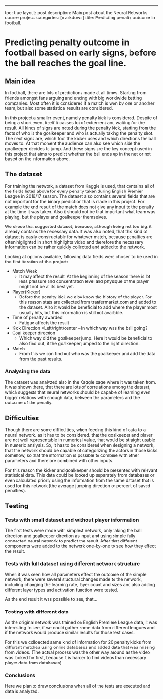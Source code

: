 ---
toc: true
layout: post
description: Main post about the Neural Networks course project.
categories: [markdown]
title: Predicting penalty outcome in football.


# Predicting penalty outcome in football based on early signs, before the ball reaches the goal line.

## Main idea

In football, there are lots of predictions made at all times.
Starting from friends amongst fans arguing and ending with big worldwide betting companies.
Most often it is considered if a match is won by one or another team, but also some statistical results are considered.

In this project a smaller event, namely penalty kick is considered.
Despite of being a short event itself it causes lot of exitement and waiting for the result.
All kinds of signs are noted during the penalty kick, starting from the facts of who is the goalkeeper and who is actually taking the penalty shot.
The next signs are, which foot the kicker uses and which directions the ball moves to.
At that moment the audience can also see which side the goalkeeper decides to jump.
And these signs are the key concept used in this project that aims to predict whether the ball ends up in the net or not based on the information above.

## The dataset

For training the network, a dataset from Kaggle is used, that contains all of the fields listed above for every penalty taken during English Premier League in 2016/17 season.
The dataset also contains several fields that are not important for the binary prediction that is made in this project. For example the end result of the match does not give any input to the penalty at the time it was taken. Also it should not be that important what team was playing, but the player and goalkeeper themselves.

We chose that suggested dataset, because, although being not too big, it already contains the necessary data.
It was also noted, that this kind of dataset is easily constructable for whatever match, because penalties are often higlighted in short highlights video and therefore the necessary information can be rather quickly collected and added to the network.

Looking at options available, following data fields were chosen to be used in the first iteration of this project:

* Match Week 
    * It may affect the result. At the beginning of the season there is lot less pressure and concentration level and physique of the player might not be at its best yet.
* Player(Kicker)
    * Before the penalty kick we also know the history of the player. For this reason stats are collected from tranfermarket.com and added to the dataset. Also it would be beneficial to add where the player most usually hits, but this information is still not available.
* Time of penalty awarded
    * Fatigue affects the result
* Kick Direction
    *Left/right/center – In which way was the ball going?
* Goal keeper direction
    * Which way did the goalkeeper jump. Here it would be beneficial to also find out, if the goalkeeper jumped to the right direction.
* Match
    * From this we can find out who was the goalkeeper and add the data from the past results.
    

### Analysing the data

The dataset was analyzed also in the Kaggle page where it was taken from. It was shown there, that there are lots of correlations among the dataset, which suggests that neural networks should be capable of learning even bigger relations with enough data, between the parameters and the outcome of the penalty.
    
    
## Difficulties

Though there are some difficulties, when feeding this kind of data to a neural network, as it has to be considered, that the goalkeeper and player are not well representable in numerical value, that would be straight usable in numeric analysis. So, it has to be considered when designing a network, that the network should be capable of categorizing the actors in those kicks somehow, so that the information is possible to combine with other parameters and therefore combined with other inputs. 

For this reason the kicker and goalkeeper should be presented with relevant statistical data. This data could be looked up separately from databases or even calculated priorly using the information from the same dataset that is used for this network (the average jumping direction or percent of saved penalties).

## Testing

### Tests with small dataset and without player information

The first tests were made with simplest network, only taking the ball direction and goalkeeper direction as input and using simple fully connected neural network to predict the result.
After that different components were added to the network one-by-one to see how they effect the result.

### Tests with full dataset using different network structure

When it was seen how all parameters effect the outcome of the simple network, there were several stuctural changes made to the network, including changing the learning rate, layer count and sizes and also adding different layer types and activation function were tested.

As the end result it was possible to see, that...


### Testing with different data

As the original network was trained on English Premiere League data, it was interesting to see, if we could gather some data from different leagues and if the network would produce similar results for those test cases.

For this we colloected same kind of information for 20 penalty kicks from different matches using online databases and added data that was missing from videos. (The actual process was the other way around as the video was looked for first, because it is harder to find videos than necessary player data from databases).


### Conclusions

Here we plan to draw conclusions when all of the tests are executed and data is analyzed.

